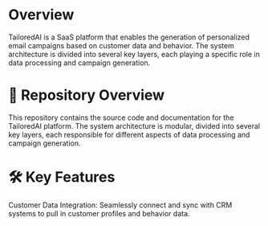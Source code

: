 # Overview 
TailoredAI is a SaaS platform that enables the generation of personalized email campaigns based on customer data and behavior. The system architecture is divided into several key layers, each playing a specific role in data processing and campaign generation.

# 📂 Repository Overview
This repository contains the source code and documentation for the TailoredAI platform. The system architecture is modular, divided into several key layers, each responsible for different aspects of data processing and campaign generation.


# 🛠️ Key Features
Customer Data Integration: Seamlessly connect and sync with CRM systems to pull in customer profiles and behavior data.
